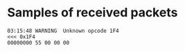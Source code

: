 Samples of received packets
===========================

```
03:15:48 WARNING  Unknown opcode 1F4
<<< 0x1F4
00000000 55 00 00 00
```
